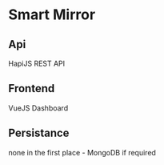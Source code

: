 # Smart Mirror

## Api

HapiJS REST API

## Frontend

VueJS Dashboard

## Persistance

none in the first place - MongoDB if required

